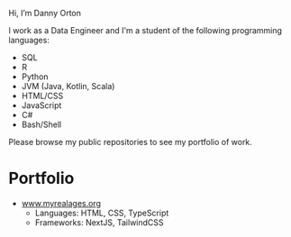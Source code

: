 Hi, I’m Danny Orton

I work as a Data Engineer and I'm a student of the following programming languages:

* SQL
* R
* Python
* JVM (Java, Kotlin, Scala)
* HTML/CSS
* JavaScript
* C#
* Bash/Shell

Please browse my public repositories to see my portfolio of work.

# Portfolio
* www.myrealages.org
  * Languages: HTML, CSS, TypeScript
  * Frameworks: NextJS, TailwindCSS
